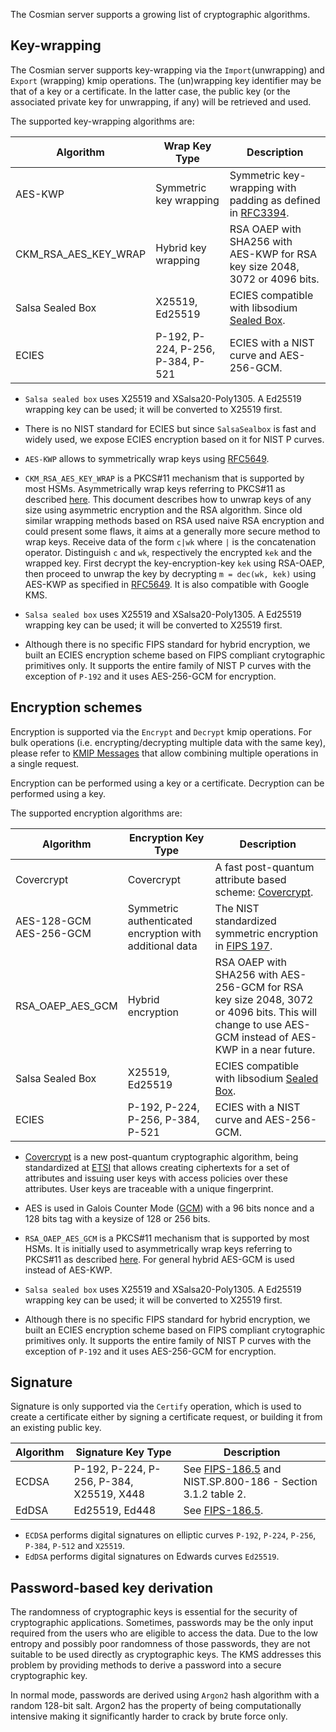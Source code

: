 The Cosmian server supports a growing list of cryptographic algorithms.

## Key-wrapping

The Cosmian server supports key-wrapping via the `Import`(unwrapping) and `Export` (wrapping) kmip operations.
The (un)wrapping key identifier may be that of a key or a certificate.
In the latter case, the public key (or the associated private key for unwrapping, if any) will be retrieved and used.

The supported key-wrapping algorithms are:

|             Algorithm|           Wrap Key Type|                                    Description|
|----------------------|------------------------|-----------------------------------------------|
|               AES-KWP| Symmetric key wrapping | Symmetric key-wrapping with padding as defined in [RFC3394](https://tools.ietf.org/html/rfc5649).             |
| CKM_RSA_AES_KEY_WRAP | Hybrid key wrapping        | RSA OAEP with SHA256 with AES-KWP for RSA key size 2048, 3072 or 4096 bits.                                   |
| Salsa Sealed Box     | X25519, Ed25519            | ECIES compatible with libsodium [Sealed Box](https://doc.libsodium.org/public-key_cryptography/sealed_boxes). |
| ECIES                | P-192, P-224, P-256, P-384, P-521 | ECIES with a NIST curve and AES-256-GCM.|


- `Salsa sealed box` uses X25519 and XSalsa20-Poly1305. A Ed25519 wrapping key can be used; it will be converted to X25519 first.
- There is no NIST standard for ECIES but since `SalsaSealbox` is fast and widely used, we expose ECIES encryption based on it for NIST P curves.

- `AES-KWP` allows to symmetrically wrap keys using [RFC5649](https://tools.ietf.org/html/rfc5649).

- `CKM_RSA_AES_KEY_WRAP` is a PKCS#11 mechanism that is supported by most HSMs. Asymmetrically wrap keys referring to PKCS#11 as described [here](http://docs.oasis-open.org/pkcs11/pkcs11-curr/v2.40/cos01/pkcs11-curr-v2.40-cos01.html#_Toc408226908). This document describes how to unwrap keys of any size using asymmetric encryption and the RSA algorithm. Since old similar wrapping methods based on RSA used naive RSA encryption and could present some flaws, it aims at a generally more secure method to wrap keys. Receive data of the form `c|wk` where `|` is the concatenation operator. Distinguish `c` and `wk`, respectively the encrypted `kek` and the wrapped key. First decrypt the key-encryption-key `kek` using RSA-OAEP, then proceed to unwrap the key by decrypting `m = dec(wk, kek)` using AES-KWP as specified in [RFC5649](https://tools.ietf.org/html/rfc5649). It is also compatible with Google KMS.

- `Salsa sealed box` uses X25519 and XSalsa20-Poly1305. A Ed25519 wrapping key can be used; it will be converted to X25519 first.

- Although there is no specific FIPS standard for hybrid encryption, we built an ECIES encryption scheme based on FIPS compliant crytographic primitives only. It supports the entire family of NIST P curves with the exception of `P-192` and it uses AES-256-GCM for encryption.



## Encryption schemes

Encryption is supported via the `Encrypt` and `Decrypt` kmip operations.
For bulk operations (i.e. encrypting/decrypting multiple data with the same key),
please refer to [KMIP Messages](./messages.md) that allow combining multiple operations in a single request.

Encryption can be performed using a key or a certificate. Decryption can be performed using a key.

The supported encryption algorithms are:

|             Algorithm|     Encryption Key Type|                                    Description|
|----------------------|------------------------|-----------------------------------------------|
| Covercrypt                   | Covercrypt                                              | A fast post-quantum attribute based scheme: [Covercrypt](https://github.com/Cosmian/cover_crypt).                                                |
| AES-128-GCM<br />AES-256-GCM | Symmetric authenticated encryption with additional data | The NIST standardized symmetric encryption in [FIPS 197](https://nvlpubs.nist.gov/nistpubs/FIPS/NIST.FIPS.197-upd1.pdf).                         |
| RSA_OAEP_AES_GCM | Hybrid encryption | RSA OAEP with SHA256 with AES-256-GCM for RSA key size 2048, 3072 or 4096 bits. This will change to use AES-GCM instead of AES-KWP in a near future. |
| Salsa Sealed Box             | X25519, Ed25519| ECIES compatible with libsodium [Sealed Box](https://doc.libsodium.org/public-key_cryptography/sealed_boxes).                                    |
| ECIES           | P-192, P-224, P-256, P-384, P-521| ECIES with a NIST curve and AES-256-GCM.|

- [Covercrypt](https://github.com/Cosmian/cover_crypt) is a new post-quantum cryptographic algorithm, being standardized
  at [ETSI](https://www.etsi.org/) that allows creating ciphertexts for a set of attributes and issuing user keys with access policies over these
  attributes. User keys are traceable with a unique fingerprint.

- AES is used in Galois Counter Mode ([GCM](https://csrc.nist.gov/pubs/sp/800/38/d/final)) with a 96 bits nonce and a 128 bits tag with a keysize of 128 or 256 bits.

- `RSA_OAEP_AES_GCM` is a PKCS#11 mechanism that is supported by most HSMs. It is initially used to asymmetrically wrap keys referring to PKCS#11 as described [here](http://docs.oasis-open.org/pkcs11/pkcs11-curr/v2.40/cos01/pkcs11-curr-v2.40-cos01.html#_Toc408226908). For general hybrid AES-GCM is used instead of AES-KWP.

- `Salsa sealed box` uses X25519 and XSalsa20-Poly1305. A Ed25519 wrapping key can be used; it will be converted to X25519 first.

- Although there is no specific FIPS standard for hybrid encryption, we built an ECIES encryption scheme based on FIPS compliant crytographic primitives only. It supports the entire family of NIST P curves with the exception of `P-192` and it uses AES-256-GCM for encryption.


## Signature

Signature is only supported via the `Certify` operation, which is used to create a certificate either by signing a certificate request,
or building it from an existing public key.


|            Algorithm |     Signature Key Type |                                    Description|
|----------------------|------------------------|-----------------------------------------------|
| ECDSA     | P-192, P-224, P-256, P-384, X25519, X448 | See [FIPS-186.5](https://nvlpubs.nist.gov/nistpubs/FIPS/NIST.FIPS.186-5.pdf) and NIST.SP.800-186 - Section 3.1.2 table 2. |
| EdDSA     | Ed25519, Ed448| See [FIPS-186.5](https://nvlpubs.nist.gov/nistpubs/FIPS/NIST.FIPS.186-5.pdf).                                             |

- `ECDSA` performs digital signatures on elliptic curves `P-192`, `P-224`, `P-256`, `P-384`, `P-512` and `X25519`.
- `EdDSA` performs digital signatures on Edwards curves `Ed25519`.


## Password-based key derivation
The randomness of cryptographic keys is essential for the security of cryptographic applications. Sometimes, passwords may be the only input required from the users who are eligible to access the data. Due to the low entropy and possibly poor randomness of those passwords, they are not suitable to be used directly as cryptographic keys. The KMS addresses this problem by providing methods to derive a password into a secure cryptographic key.

In normal mode, passwords are derived using `Argon2` hash algorithm with a random 128-bit salt. Argon2 has the property of being computationally intensive making it significantly harder to crack by brute force only.
